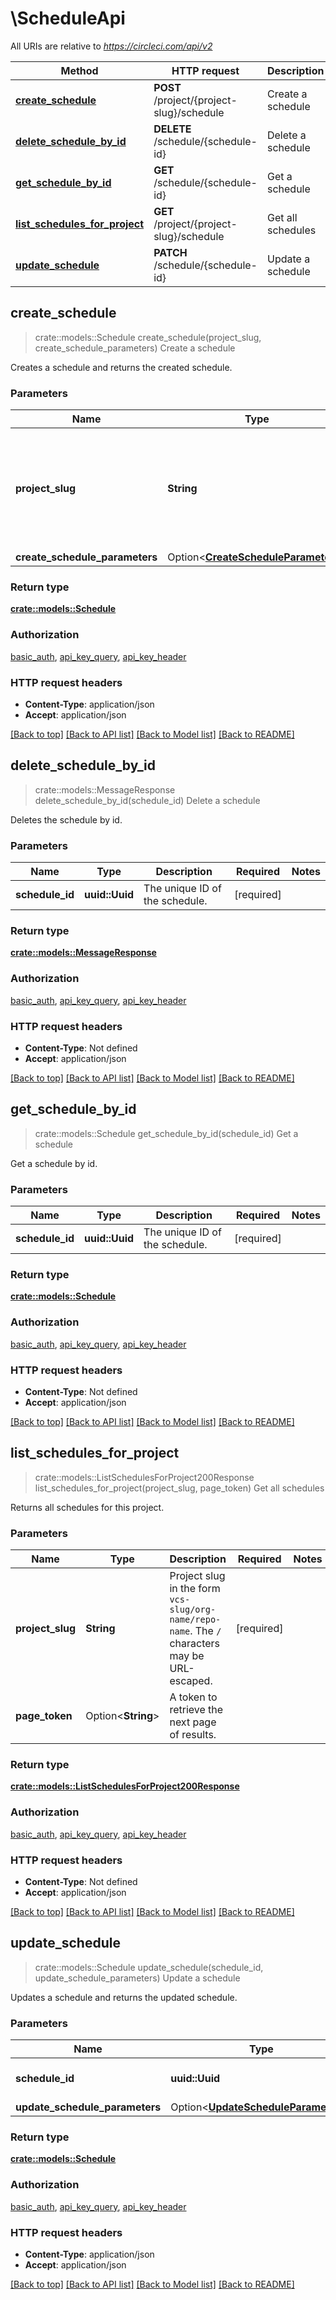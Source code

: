 # \ScheduleApi

All URIs are relative to *https://circleci.com/api/v2*

Method | HTTP request | Description
------------- | ------------- | -------------
[**create_schedule**](ScheduleApi.md#create_schedule) | **POST** /project/{project-slug}/schedule | Create a schedule
[**delete_schedule_by_id**](ScheduleApi.md#delete_schedule_by_id) | **DELETE** /schedule/{schedule-id} | Delete a schedule
[**get_schedule_by_id**](ScheduleApi.md#get_schedule_by_id) | **GET** /schedule/{schedule-id} | Get a schedule
[**list_schedules_for_project**](ScheduleApi.md#list_schedules_for_project) | **GET** /project/{project-slug}/schedule | Get all schedules
[**update_schedule**](ScheduleApi.md#update_schedule) | **PATCH** /schedule/{schedule-id} | Update a schedule



## create_schedule

> crate::models::Schedule create_schedule(project_slug, create_schedule_parameters)
Create a schedule

Creates a schedule and returns the created schedule.

### Parameters


Name | Type | Description  | Required | Notes
------------- | ------------- | ------------- | ------------- | -------------
**project_slug** | **String** | Project slug in the form `vcs-slug/org-name/repo-name`. The `/` characters may be URL-escaped. | [required] |
**create_schedule_parameters** | Option<[**CreateScheduleParameters**](CreateScheduleParameters.md)> |  |  |

### Return type

[**crate::models::Schedule**](Schedule.md)

### Authorization

[basic_auth](../README.md#basic_auth), [api_key_query](../README.md#api_key_query), [api_key_header](../README.md#api_key_header)

### HTTP request headers

- **Content-Type**: application/json
- **Accept**: application/json

[[Back to top]](#) [[Back to API list]](../README.md#documentation-for-api-endpoints) [[Back to Model list]](../README.md#documentation-for-models) [[Back to README]](../README.md)


## delete_schedule_by_id

> crate::models::MessageResponse delete_schedule_by_id(schedule_id)
Delete a schedule

Deletes the schedule by id.

### Parameters


Name | Type | Description  | Required | Notes
------------- | ------------- | ------------- | ------------- | -------------
**schedule_id** | **uuid::Uuid** | The unique ID of the schedule. | [required] |

### Return type

[**crate::models::MessageResponse**](MessageResponse.md)

### Authorization

[basic_auth](../README.md#basic_auth), [api_key_query](../README.md#api_key_query), [api_key_header](../README.md#api_key_header)

### HTTP request headers

- **Content-Type**: Not defined
- **Accept**: application/json

[[Back to top]](#) [[Back to API list]](../README.md#documentation-for-api-endpoints) [[Back to Model list]](../README.md#documentation-for-models) [[Back to README]](../README.md)


## get_schedule_by_id

> crate::models::Schedule get_schedule_by_id(schedule_id)
Get a schedule

Get a schedule by id.

### Parameters


Name | Type | Description  | Required | Notes
------------- | ------------- | ------------- | ------------- | -------------
**schedule_id** | **uuid::Uuid** | The unique ID of the schedule. | [required] |

### Return type

[**crate::models::Schedule**](Schedule.md)

### Authorization

[basic_auth](../README.md#basic_auth), [api_key_query](../README.md#api_key_query), [api_key_header](../README.md#api_key_header)

### HTTP request headers

- **Content-Type**: Not defined
- **Accept**: application/json

[[Back to top]](#) [[Back to API list]](../README.md#documentation-for-api-endpoints) [[Back to Model list]](../README.md#documentation-for-models) [[Back to README]](../README.md)


## list_schedules_for_project

> crate::models::ListSchedulesForProject200Response list_schedules_for_project(project_slug, page_token)
Get all schedules

Returns all schedules for this project.

### Parameters


Name | Type | Description  | Required | Notes
------------- | ------------- | ------------- | ------------- | -------------
**project_slug** | **String** | Project slug in the form `vcs-slug/org-name/repo-name`. The `/` characters may be URL-escaped. | [required] |
**page_token** | Option<**String**> | A token to retrieve the next page of results. |  |

### Return type

[**crate::models::ListSchedulesForProject200Response**](listSchedulesForProject_200_response.md)

### Authorization

[basic_auth](../README.md#basic_auth), [api_key_query](../README.md#api_key_query), [api_key_header](../README.md#api_key_header)

### HTTP request headers

- **Content-Type**: Not defined
- **Accept**: application/json

[[Back to top]](#) [[Back to API list]](../README.md#documentation-for-api-endpoints) [[Back to Model list]](../README.md#documentation-for-models) [[Back to README]](../README.md)


## update_schedule

> crate::models::Schedule update_schedule(schedule_id, update_schedule_parameters)
Update a schedule

Updates a schedule and returns the updated schedule.

### Parameters


Name | Type | Description  | Required | Notes
------------- | ------------- | ------------- | ------------- | -------------
**schedule_id** | **uuid::Uuid** | The unique ID of the schedule. | [required] |
**update_schedule_parameters** | Option<[**UpdateScheduleParameters**](UpdateScheduleParameters.md)> |  |  |

### Return type

[**crate::models::Schedule**](Schedule.md)

### Authorization

[basic_auth](../README.md#basic_auth), [api_key_query](../README.md#api_key_query), [api_key_header](../README.md#api_key_header)

### HTTP request headers

- **Content-Type**: application/json
- **Accept**: application/json

[[Back to top]](#) [[Back to API list]](../README.md#documentation-for-api-endpoints) [[Back to Model list]](../README.md#documentation-for-models) [[Back to README]](../README.md)

